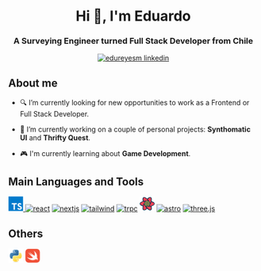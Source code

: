 <h1 align="center">Hi 👋, I'm Eduardo</h1>
<h3 align="center">A Surveying Engineer turned Full Stack Developer from Chile</h3>
<p align="center"><a href="https://linkedin.com/in/edureyesm" target="_blank"><img width="22px" alt="edureyesm linkedin" src="https://icongr.am/fontawesome/linkedin.svg?size=128&color=d01d9b" /></a></p>

## About me

- :mag: I’m currently looking for new opportunities to work as a Frontend or Full Stack Developer.

- :seedling: I’m currently working on a couple of personal projects: **Synthomatic UI** and **Thrifty Quest**.

- :video_game: I'm currently learning about **Game Development**.

## Main Languages and Tools

<a href="https://www.typescriptlang.org/" target="_blank" rel="noreferrer"><img src="https://raw.githubusercontent.com/devicons/devicon/master/icons/typescript/typescript-original.svg" alt="typescript" width="30" height="30" title="TypeScript "/> </a>
<a href="https://reactjs.org/" target="_blank" rel="noreferrer"> <img src="https://reactnative.dev/img/header_logo.svg" alt="react" width="30" height="30" title="React"/></a>
<a href="https://nextjs.org" target="_blank" rel="noreferrer"> <img src="https://cdn.aglty.io/bwql7jyk/Attachments/NewItems/image_20211214122557_0.png" alt="nextjs" width="30" height="30" title="Next.js"/></a>
<a href="https://tailwindcss.com/" target="_blank" rel="noreferrer"> <img src="https://www.vectorlogo.zone/logos/tailwindcss/tailwindcss-icon.svg" alt="tailwind" height="30" title="TailwindCSS"/></a>
<a href="https://trpc.io" target="_blank" rel="noreferrer"><img src="https://trpc.io/img/logo.svg" alt="trpc" width="30" height="30" title="tRPC"/></a>
<a href="https://tanstack.com/query/latest" target="_blank" rel="noreferrer"><img src="https://raw.githubusercontent.com/TanStack/query/22b286000c5431655af9d9fea9ef9d5d8ad3ed47/media/emblem-light.svg" alt="tanstack-query" width="30" height="30" title="Tanstack Query"/></a>
<a href="https://www.astro.build" target="_blank" rel="noreferrer"><img src="https://astro.js.org/astro.png" alt="astro" width="30" height="30" title="Astro"/></a>
<a href="https://threejs.org" target="_blank" rel="noreferrer"><img src="https://raw.githubusercontent.com/edureyesm/edureyesm/320c83e5dd6d42b98f252ce3e9e50a6b443dafd1/3js.svg" alt="three.js" width="30" height="30" title="Three.js"/></a>

## Others

<a href="https://www.python.org" target="_blank" rel="noreferrer"><img src="https://raw.githubusercontent.com/devicons/devicon/master/icons/python/python-original.svg" alt="python" width="30" height="30" title="Python"/></a>
<a href="https://developer.apple.com/swift/" target="_blank" rel="noreferrer"> <img src="https://raw.githubusercontent.com/devicons/devicon/master/icons/swift/swift-original.svg" alt="swift" width="30" height="30" title="Swift"/></a>
